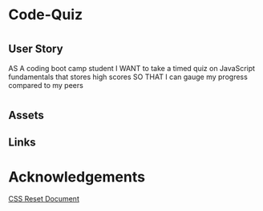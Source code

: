# Code-Quiz

#

## User Story

AS A coding boot camp student
I WANT to take a timed quiz on JavaScript fundamentals that stores high scores
SO THAT I can gauge my progress compared to my peers

#

## Assets

## Links

# Acknowledgements

[CSS Reset Document](https://meyerweb.com/eric/tools/css/reset/)
